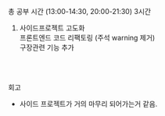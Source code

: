 총 공부 시간 (13:00-14:30, 20:00-21:30) 3시간

1. 사이드프로젝트 고도화 <br />
프론트엔드 코드 리팩토링 (주석 warning 제거) <br />
구장관련 기능 추가 <br />




<br />
<br />

회고
- 사이드 프로젝트가 거의 마무리 되어가는거 같음.
